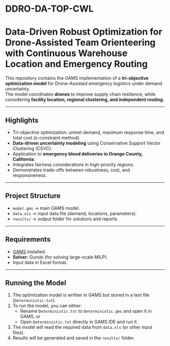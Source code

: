 # DDRO-DA-TOP-CWL
#  Data-Driven Robust Optimization for Drone-Assisted Team Orienteering with Continuous Warehouse Location and Emergency Routing

This repository contains the GAMS implementation of a **tri-objective optimization model** for Drone-Assisted emergency logistics under demand uncertainty.  
The model coordinates **drones** to improve supply chain resilience, while considering **facility location, regional clustering, and independent routing**.  

---

##  Highlights
- Tri-objective optimization: unmet demand, maximum response time, and total cost (ε-constraint method).  
- **Data-driven uncertainty modeling** using Conservative Support Vector Clustering (CSVC).  
- Application to **emergency blood deliveries in Orange County, California**.  
- Integrates fairness considerations in high-priority regions.  
- Demonstrates trade-offs between robustness, cost, and responsiveness.  

---

##  Project Structure
- `model.gms` → main GAMS model.  
- `data.xls` → input data file (demand, locations, parameters).  
- `results/` → output folder for solutions and reports.  

---

##  Requirements
- [GAMS](https://www.gams.com/download/) installed.  
- **Solver:** Gurobi (for solving large-scale MILP).  
- Input data in Excel format.  

---

##  Running the Model
1. The optimization model is written in GAMS but stored in a text file (`Deterministic.txt`).  
2. To run the model, you can either:
   - Rename `Deterministic.txt` to `Deterministic.gms` and open it in GAMS, or  
   - Open `Deterministic.txt` directly in GAMS IDE and run it.  
3. The model will read the required data from `data.xls` (or other input files).  
4. Results will be generated and saved in the `results/` folder.  

